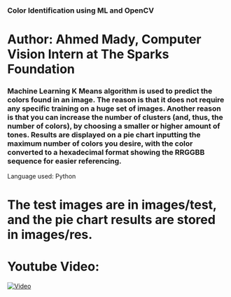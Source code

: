 ### Color Identification using ML and OpenCV

# Author: Ahmed Mady, Computer Vision Intern at The Sparks Foundation

### Machine Learning K Means algorithm is used to predict the colors found in an image.   The reason is that it does not require any specific training on a huge set of images. Another reason is that you can increase the number of clusters (and, thus, the number of colors), by choosing a smaller or higher amount of tones. Results are displayed on a pie chart inputting the maximum number of colors you desire, with the color converted to a hexadecimal format showing the RRGGBB sequence for easier referencing.
Language used: Python

# The test images are in images/test, and the pie chart results are stored in images/res.

# Youtube Video:
[![Video](https://img.youtube.com/vi/h7Z2APBj6Kw/maxresdefault.jpg)](https://www.youtube.com/watch?v=h7Z2APBj6Kw)

